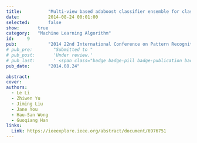 ```yaml
---
title:          "Multi-view based adaboost classifier ensemble for class prediction from gene expression profiles"
date:           2014-08-24 00:01:00
selected:       false
show:		true
category:	"Machine Learning Algorithm"
id:		9
pub:            "2014 22nd International Conference on Pattern Recognition"
# pub_pre:        "Submitted to "
# pub_post:       'Under review.'
# pub_last:       ' <span class="badge badge-pill badge-publication badge-success">Spotlight</span>'
pub_date:       "2014.08.24"

abstract:
cover:
authors:
  - Le Li
  - Zhiwen Yu
  - Jiming Liu
  - Jane You
  - Hau-San Wong
  - Guoqiang Han
links:
  Link: https://ieeexplore.ieee.org/abstract/document/6976751
---
```

